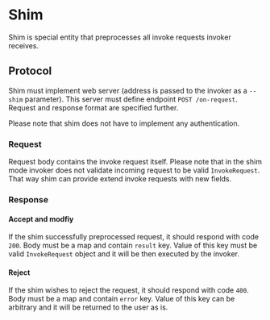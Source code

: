 # Shim
Shim is special entity that preprocesses all invoke requests invoker receives.
## Protocol
Shim must implement web server (address is passed to the invoker as a `--shim` parameter).
This server must define endpoint `POST /on-request`. Request and response format are specified further.

Please note that shim does not have to implement any authentication.
### Request
Request body contains the invoke request itself. Please note that in the shim mode invoker does not
validate incoming request to be valid `InvokeRequest`. That way shim can provide extend invoke requests with new fields.
### Response
#### Accept and modfiy
If the shim successfully preprocessed request, it should respond with code `200`.
Body must be a map and contain `result` key. Value of this key must be valid `InvokeRequest`
object and it will be then executed by the invoker.
#### Reject
If the shim wishes to reject the request, it should respond with code `400`.
Body must be a map and contain `error` key. Value of this key can be arbitrary and it will
be returned to the user as is.
